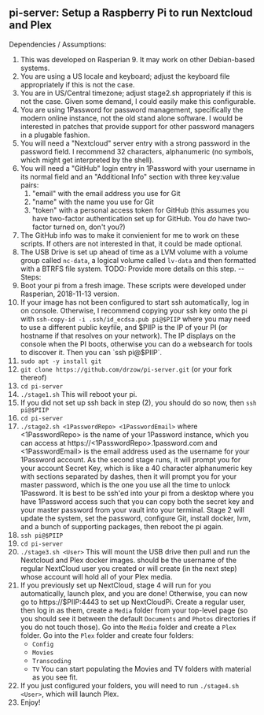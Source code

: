 pi-server: Setup a Raspberry Pi to run Nextcloud and Plex
--
Dependencies / Assumptions:
1. This was developed on Rasperian 9. It may work on other Debian-based
   systems.
2. You are using a US locale and keyboard; adjust the keyboard file
   appropriately if this is not the case.
3. You are in US/Central timezone; adjust stage2.sh appropriately if
   this is not the case. Given some demand, I could easily make this
   configurable.
3. You are using 1Password for password management, specifically the
   modern online instance, not the old stand alone software. I would
   be interested in patches that provide support for other password
   managers in a plugable fashion.
4. You will need a "Nextcloud" server entry with a strong password in
   the password field. I recommend 32 characters, alphanumeric (no
   symbols, which might get interpreted by the shell).
5. You will need a "GitHub" login entry in 1Password with your username
   in its normal field and an "Additional Info" section with three
   key:value pairs:
   1. "email" with the email address you use for Git
   2. "name" with the name you use for Git
   3. "token" with a personal access token for GitHub (this assumes you
      have two-factor authentication set up for GitHub. You _do_ have
      two-factor turned on, don't you?)
6. The GitHub info was to make it convienient for me to work on these
   scripts. If others are not interested in that, it could be made
   optional.
7. The USB Drive is set up ahead of time as a LVM volume with a
   volume group called `nc-data`, a logical volume called `lv-data`
   and then formatted with a BTRFS file system.
   TODO: Provide more details on this step.
--
Steps:
1. Boot your pi from a fresh image. These scripts were developed under
   Rasperian, 2018-11-13 version.
2. If your image has not been configured to start ssh automatically, log
   in on console. Otherwise, I recommend copying your ssh key onto the pi
   with `ssh-copy-id -i .ssh/id_ecdsa.pub pi@$PIIP` where you may need
   to use a different public keyfile, and $PIIP is the IP of your PI (or
   hostname if that resolves on your network). The IP displays on the
   console when the PI boots, otherwise you can do a websearch for tools
   to discover it. Then you can `ssh pi@$PIIP`.
3. `sudo apt -y install git`
4. `git clone https://github.com/drzow/pi-server.git` (or your fork
   thereof)
5. `cd pi-server`
6. `./stage1.sh` This will reboot your pi.
7. If you did not set up ssh back in step (2), you should do so now, then
   `ssh pi@$PIIP`
8. `cd pi-server`
9. `./stage2.sh <1PasswordRepo> <1PasswordEmail>` where <1PasswordRepo>
   is the name of your 1Password instance, which you can access at
   https://<1PasswordRepo>.1password.com and <1PasswordEmail> is the
   email address used as the username for your 1Password account. As
   the second stage runs, it will prompt you for your account Secret
   Key, which is like a 40 character alphanumeric key with sections
   separated by dashes, then it will prompt you for your master password,
   which is the one you use all the time to unlock 1Password. It is
   best to be ssh'ed into your pi from a desktop where you have 1Password
   access such that you can copy both the secret key and your master
   password from your vault into your terminal. Stage 2 will update the
   system, set the password, configure Git, install docker, lvm, and
   a bunch of supporting packages, then reboot the pi again.
10. `ssh pi@$PIIP`
11. `cd pi-server`
12. `./stage3.sh <User>` This will mount the USB drive then pull and run the
    Nextcloud and Plex docker images. <User> should be the username of the
    regular NextCloud user you created or will create (in the next step)
    whose account will hold all of your Plex media.
13. If you previously set up NextCloud, stage 4 will run for you
    automatically, launch plex, and you are done! Otherwise, you can
    now go to https://$PIIP:4443 to set up NextCloudPi. Create a
    regular user, then log in as them, create a `Media` folder
    from your top-level page (so you should see it between the
    default `Documents` and `Photos` directories if you do not touch
    those). Go into the `Media` folder and create a `Plex` folder.
    Go into the `Plex` folder and create four folders:
    - `Config`
    - `Movies`
    - `Transcoding`
    - `TV`
    You can start populating the Movies and TV folders with material
    as you see fit.
15. If you just configured your folders, you will need to run
    `./stage4.sh <User>`, which will launch Plex.
16. Enjoy!

